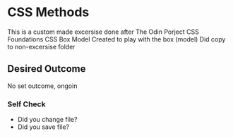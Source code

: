 # CSS Methods

This is a custom made excersise done after The Odin Porject CSS Foundations CSS Box Model
Created to play with the box (model)
Did copy to non-excersise folder

## Desired Outcome

No set outcome, ongoin
<!-- ![desired outcome](./desired-outcome.png) -->

### Self Check

- Did you change file?
- Did you save file? 
